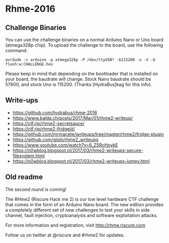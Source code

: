 # Rhme-2016

## Challenge Binaries

You can use the challenge binaries on a normal Arduino Nano or Uno board (atmega328p chip). To upload the challenge to the board, use the following command:

    avrdude -c arduino -p atmega328p -P /dev/ttyUSB* -b115200 -u -V -U flash:w:CHALLENGE.hex

Please keep in mind that depending on the bootloader that is installed on your board, the baudrate will change. Stock Nano baudrate should be 57600, and stock Uno is 115200. (Thanks [HydraBus]kag for this info).

## Write-ups
* https://github.com/hydrabus/rhme-2016
* https://www.balda.ch/posts/2017/Mar/01/rhme2-writeup/
* https://ctf.rip/rhme2-secretsauce/
* https://ctf.rip/rhme2-fridgejit/
* https://github.com/mrmacete/writeups/tree/master/rhme2/fridge-plugin
* https://github.com/gijsh/rhme2_writeups
* https://www.youtube.com/watch?v=6_Z5RcHoykE
* https://n0wblog.blogspot.nl/2017/03/rhme2-writeups-secure-filesystem.html
* https://n0wblog.blogspot.nl/2017/03/rhme2-writeups-jumpy.html


## Old readme
The second round is coming!

The RHme2 (Riscure Hack me 2) is our low level hardware CTF challenge that comes in the form of an Arduino Nano board. The new edition provides a completely different set of new challenges to test your skills in side channel, fault injection, cryptoanalysis and software exploitation attacks.

For more information and registration, visit http://rhme.riscure.com

Follow us on twitter at @riscure and #rhme2 for updates. 

